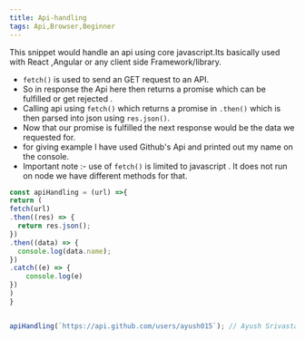 ```yaml
---
title: Api-handling
tags: Api,Browser,Beginner
---
```


This snippet would handle an api using core javascript.Its basically used with React ,Angular or any client side Framework/library.

- `fetch()` is used to send an GET request to an API. 
- So in response the Api here then returns a promise which can be fulfilled or get rejected .
- Calling api using `fetch()` which returns a promise in `.then()` which is then parsed into json using `res.json()`.
- Now that our promise is fulfilled the next response would be the data we requested for. 
- for giving example I have used Github's Api and printed out my name on the console.
- Important note :- use of `fetch()` is limited to javascript . It does not run on node we have different methods for that. 

```js
const apiHandling = (url) =>{
return (
fetch(url)
.then((res) => {
  return res.json();
})
.then((data) => {
  console.log(data.name);
})
.catch((e) => {
    console.log(e)
})
)
}
```

```js

apiHandling(`https://api.github.com/users/ayush015`); // Ayush Srivastava
```
